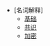 - [名词解释]
  - [基础](document/context/基础.md)
  - [共识](document/context/共识.md)
  - [加密](document/context/加密.md)
